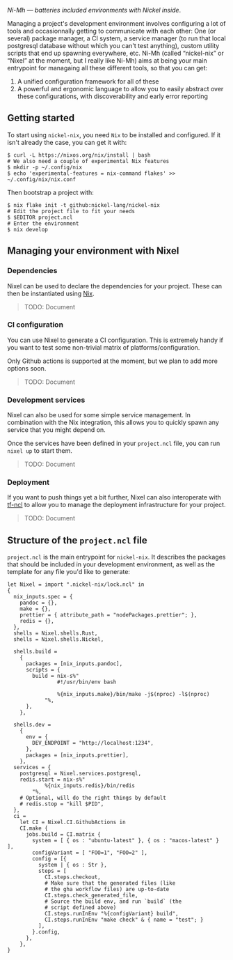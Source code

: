 _Ni-Mh — batteries included environments with Nickel inside_.

Managing a project's development environment involves configuring a lot of tools and occasionnally getting to communicate with each other: One (or several) package manager, a CI system, a service manager (to run that local postgresql database without which you can't test anything), custom utility scripts that end up spawning everywhere, etc.
Ni-Mh (called “nickel-nix” or “Nixel” at the moment, but I really like Ni-Mh) aims at being your main entrypoint for managaing all these different tools, so that you can get:

1. A unified configuration framework for all of these
2. A powerful and ergonomic language to allow you to easily abstract over these configurations, with discoverability and early error reporting

## Getting started

To start using `nickel-nix`, you need `Nix` to be installed and configured.
If it isn't already the case, you can get it with:

```console
$ curl -L https://nixos.org/nix/install | bash
# We also need a couple of experimental Nix features
$ mkdir -p ~/.config/nix
$ echo 'experimental-features = nix-command flakes' >> ~/.config/nix/nix.conf
```

Then bootstrap a project with:

```console
$ nix flake init -t github:nickel-lang/nickel-nix
# Edit the project file to fit your needs
$ $EDITOR project.ncl
# Enter the environment
$ nix develop
```

## Managing your environment with Nixel

### Dependencies

Nixel can be used to declare the dependencies for your project.
These can then be instantiated using [Nix](https://nixos.org/nix).

> TODO: Document

### CI configuration

You can use Nixel to generate a CI configuration.
This is extremely handy if you want to test some non-trivial matrix of platforms/configuration.

Only Github actions is supported at the moment, but we plan to add more options soon.

> TODO: Document

### Development services

Nixel can also be used for some simple service management.
In combination with the Nix integration, this allows you to quickly spawn any service that you might depend on.

Once the services have been defined in your `project.ncl` file, you can run `nixel up` to start them.

> TODO: Document

### Deployment

If you want to push things yet a bit further, Nixel can also interoperate with [tf-ncl](https://github.com/tweag/tf-ncl) to allow you to manage the deployment infrastructure for your project.

> TODO: Document

## Structure of the `project.ncl` file

`project.ncl` is the main entrypoint for `nickel-nix`.
It describes the packages that should be included in your development environment, as well as the template for any file you'd like to generate:

```nickel
let Nixel = import ".nickel-nix/lock.ncl" in
{
  nix_inputs.spec = {
    pandoc = {},
    make = {},
    prettier = { attribute_path = "nodePackages.prettier"; },
    redis = {},
  },
  shells = Nixel.shells.Rust,
  shells = Nixel.shells.Nickel,
  
  shells.build =
    {
      packages = [nix_inputs.pandoc],
      scripts = {
        build = nix-s%"
                #!/usr/bin/env bash

                %{nix_inputs.make}/bin/make -j$(nproc) -l$(nproc)
            "%,
      },
    },
    
  shells.dev =
    {
      env = {
        DEV_ENDPOINT = "http://localhost:1234",
      },
      packages = [nix_inputs.prettier],
    },
  services = {
    postgresql = Nixel.services.postgresql,
    redis.start = nix-s%"
            %{nix_inputs.redis}/bin/redis
        "%,
    # Optional, will do the right things by default
    # redis.stop = "kill $PID",
  },
  ci =
    let CI = Nixel.CI.GithubActions in
    CI.make {
      jobs.build = CI.matrix {
        system = [ { os : "ubuntu-latest" }, { os : "macos-latest" } ],
        configVariant = [ "FOO=1", "FOO=2" ],
        config = [{
          system | { os : Str },
          steps = [
            CI.steps.checkout,
            # Make sure that the generated files (like
            # the gha workflow files) are up-to-date
            CI.steps.check_generated_file,
            # Source the build env, and run `build` (the
            # script defined above)
            CI.steps.runInEnv "%{configVariant} build",
            CI.steps.runInEnv "make check" & { name = "test"; }
          ],
        }.config,
      },
    },
}
```

